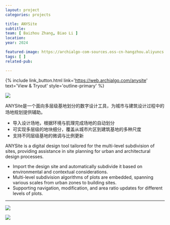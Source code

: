 ```yaml
---
layout: project
categories: projects

title: ANYSite
subtitle:
team: [ Baizhou Zhang, Biao Li ]
location:
year: 2024

featured-image: https://archialgo-com-sources.oss-cn-hangzhou.aliyuncs.com/images/Snipaste_2024-06-18_15-28-39.jpg
tags: [ ]
related-pub:

---
```


{% include link_button.html link='https://web.archialgo.com/anysite' text='View & Tryout' style='outline-primary' %}

![](https://archialgo-com-sources.oss-cn-hangzhou.aliyuncs.com/images/Snipaste_2024-06-18_15-28-39.jpg)

ANYSite是一个面向多层级基地划分的数字设计工具，为城市与建筑设计过程中的场地规划提供辅助。

* 导入设计场地，根据环境与肌理完成场地的自动划分
* 可实现多层级的地块细分，覆盖从城市片区到建筑基地的多种尺度
* 支持不同层级基地的微调与比例更新

ANYSite is a digital design tool tailored for the multi-level subdivision of sites, providing assistance in site planning for urban and architectural design processes.

* Import the design site and automatically subdivide it based on environmental and contextual considerations.
* Multi-level subdivision algorithms of plots are embedded, spanning various scales from urban zones to building sites.
* Supporting navigation, modification, and area ratio updates for different levels of plots.

---

![](https://archialgo-com-sources.oss-cn-hangzhou.aliyuncs.com/images/anysite-complete-0618.gif)

![](https://archialgo-com-sources.oss-cn-hangzhou.aliyuncs.com/images/202406131622658.jpeg)